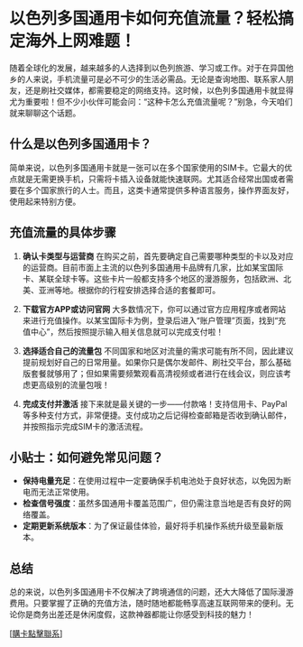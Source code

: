 # 以色列多国通用卡如何充值流量？轻松搞定海外上网难题！

随着全球化的发展，越来越多的人选择到以色列旅游、学习或工作。对于在异国他乡的人来说，手机流量可是必不可少的生活必需品。无论是查询地图、联系家人朋友，还是刷社交媒体，都需要稳定的网络支持。这时候，以色列多国通用卡就显得尤为重要啦！但不少小伙伴可能会问：“这种卡怎么充值流量呢？”别急，今天咱们就来聊聊这个话题。

## 什么是以色列多国通用卡？

简单来说，以色列多国通用卡就是一张可以在多个国家使用的SIM卡。它最大的优点就是无需更换手机，只需将卡插入设备就能快速联网。尤其适合经常出国或者需要在多个国家旅行的人士。而且，这类卡通常提供多种语言服务，操作界面友好，使用起来特别方便。

## 充值流量的具体步骤

1. **确认卡类型与运营商**
   在购买之前，首先要确定自己需要哪种类型的卡以及对应的运营商。目前市面上主流的以色列多国通用卡品牌有几家，比如某宝国际卡、某联全球卡等。这些卡片一般都支持多个地区的漫游服务，包括欧洲、北美、亚洲等地。根据你的行程安排选择合适的套餐即可。

2. **下载官方APP或访问官网**
   大多数情况下，你可以通过官方应用程序或者网站来进行充值操作。以某宝国际卡为例，登录后进入“账户管理”页面，找到“充值中心”，然后按照提示输入相关信息就可以完成支付啦！

3. **选择适合自己的流量包**
   不同国家和地区对流量的需求可能有所不同，因此建议提前规划好自己的日常用量。如果你只是偶尔发邮件、刷社交平台，那么基础版套餐就够用了；但如果需要频繁观看高清视频或者进行在线会议，则应该考虑更高级别的流量包哦！

4. **完成支付并激活**
   接下来就是最关键的一步——付款咯！支持信用卡、PayPal等多种支付方式，非常便捷。支付成功之后记得检查邮箱是否收到确认邮件，并按照指示完成SIM卡的激活流程。

## 小贴士：如何避免常见问题？

- **保持电量充足**：在使用过程中一定要确保手机电池处于良好状态，以免因为断电而无法正常使用。
- **检查信号强度**：虽然多国通用卡覆盖范围广，但仍需注意当地是否有良好的网络覆盖。
- **定期更新系统版本**：为了保证最佳体验，最好将手机操作系统升级至最新版本。

## 总结

总的来说，以色列多国通用卡不仅解决了跨境通信的问题，还大大降低了国际漫游费用。只要掌握了正确的充值方法，随时随地都能畅享高速互联网带来的便利。无论你是商务出差还是休闲度假，这款神器都能让你感受到科技的魅力！

[[購卡點擊聯系](https://t.me/s/esim1088)]